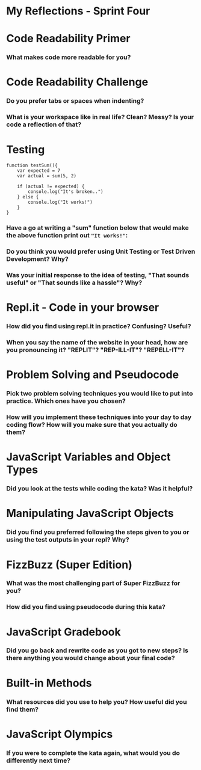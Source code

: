 # My Reflections - Sprint Four 

# Code Readability Primer

### What makes code more readable for you?




# Code Readability Challenge

### Do you prefer tabs or spaces when indenting?



### What is your workspace like in real life? Clean? Messy? Is your code a reflection of that?




# Testing

```
function testSum(){
    var expected = 7
    var actual = sum(5, 2)

    if (actual != expected) {
        console.log("It's broken..")
    } else {
        console.log("It works!")
    }
}
```
### Have a go at writing a "sum" function below that would make the above function print out `"It works!"`: 



### Do you think you would prefer using Unit Testing or Test Driven Development? Why?



### Was your initial response to the idea of testing, "That sounds useful" or "That sounds like a hassle"? Why?





# Repl.it - Code in your browser

### How did you find using repl.it in practice? Confusing? Useful?



### When you say the name of the website in your head, how are you pronouncing it? "REPLIT"? "REP-ILL-IT"? "REPELL-IT"?




# Problem Solving and Pseudocode 

### Pick two problem solving techniques you would like to put into practice. Which ones have you chosen?



### How will you implement these techniques into your day to day coding flow? How will you make sure that you actually do them?






# JavaScript Variables and Object Types

### Did you look at the tests while coding the kata? Was it helpful?




# Manipulating JavaScript Objects

### Did you find you preferred following the steps given to you or using the test outputs in your repl? Why?





# FizzBuzz (Super Edition)

### What was the most challenging part of Super FizzBuzz for you?



### How did you find using pseudocode during this kata?





# JavaScript Gradebook

### Did you go back and rewrite code as you got to new steps? Is there anything you would change about your final code?





# Built-in Methods

### What resources did you use to help you? How useful did you find them?




<!-- Stretch Material -->

# JavaScript Olympics

### If you were to complete the kata again, what would you do differently next time?


